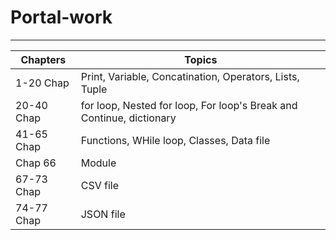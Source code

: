 # Portal-work
---
|  Chapters  |                         Topics                                       |  
|----------- |----------------------------------------------------------------------|
| 1-20 Chap  | Print, Variable, Concatination, Operators, Lists, Tuple              |
| 20-40 Chap | for loop, Nested for loop, For loop's Break and Continue, dictionary |
| 41-65 Chap | Functions, WHile loop, Classes, Data file                            |
|  Chap 66   | Module                                                               |
| 67-73 Chap | CSV file                                                             |
| 74-77 Chap | JSON file                                                            |
